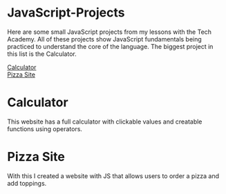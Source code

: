 # JavaScript-Projects

Here are some small JavaScript projects from my lessons with the Tech Academy. All of these projects show JavaScript fundamentals being practiced to understand the core of the language. The biggest project in this list is the Calculator.

<a href="https://github.com/Gman615/JavaScript-Projects/tree/master/Calculator">Calculator</a><br>
<a href="https://github.com/Gman615/JavaScript-Projects/tree/master/Pizza_Project">Pizza Site</a><br>

# Calculator

This website has a full calculator with clickable values and creatable functions using operators.

# Pizza Site

With this I created a website with JS that allows users to order a pizza and add toppings.
